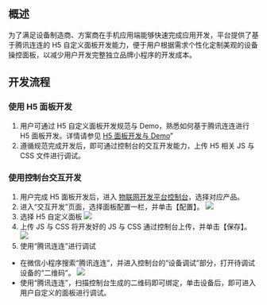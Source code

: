 

## 概述
为了满足设备制造商、方案商在手机应用端能够快速完成应用开发，平台提供了基于腾讯连连的 H5 自定义面板开发能力，便于用户根据需求个性化定制美观的设备操控面板，以减少用户开发完整独立品牌小程序的开发成本。


## 开发流程
### 使用 H5 面板开发
1. 用户可通过 H5 自定义面板开发规范与 Demo，熟悉如何基于腾讯连连进行 H5 面板开发。详情请参见 [H5 面板开发与 Demo](https://github.com/tencentyun/iotexplorer-h5-panel-demo)”
2. 遵循规范完成开发后，即可通过控制台的交互开发能力，上传 H5 相关 JS 与 CSS 文件进行调试。

### 使用控制台交互开发
1. 用户完成 H5 面板开发后，进入 [物联网开发平台控制台](https://console.cloud.tencent.com/iotexplorer)，选择对应产品。
2. 进入“交互开发”页面，选择面板配置一栏，并单击【配置】。
![](https://main.qcloudimg.com/raw/5f6190d6edb6af4a59197592e3ff5576.png)
 1. 选择 H5 自定义面板
 ![](https://main.qcloudimg.com/raw/313a3e447aef0dd8b975045d25e99d29.png)
 2. 上传 JS 与 CSS
将开发好的 JS 与 CSS 通过控制台上传，并单击【保存】。
 ![](https://main.qcloudimg.com/raw/f4ae4eead13052132d9a0b4b4e29c048.png)
3. 使用“腾讯连连”进行调试
 - 在微信小程序搜索“腾讯连连”，并进入控制台的“设备调试”部分，打开待调试设备的“二维码”。
 ![](https://main.qcloudimg.com/raw/2e03d78c437928dc08fa9607d8338ef0.png)
 - 使用“腾讯连连”，扫描控制台生成的二维码即可绑定，单击设备后，即可进入用户自定义的面板进行调试。

